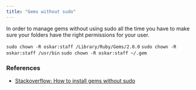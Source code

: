 ```yaml
---
title: "Gems without sudo"
---
```


In order to manage gems without using sudo all the time you have to make sure your folders have the right permissions for your user.

`sudo chown -R oskar:staff /Library/Ruby/Gems/2.0.0`
`sudo chown -R oskar:staff /usr/bin`
`sudo chown -R oskar:staff ~/.gem`

### References

- [Stackoverflow: How to install gems without sudo](http://stackoverflow.com/questions/11643629/how-to-install-gems-without-sudo)
